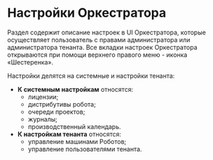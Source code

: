 # Настройки Оркестратора

Раздел содержит описание настроек в UI Оркестратора, которые осуществляет пользователь с правами администратора или администратора тенанта. Все вкладки настроек Оркестратора открываются при помощи верхнего правого меню - иконка «Шестеренка».

Настройки делятся на системные и настройки тенанта:

* **К системным настройкам** относятся: 
  * лицензии; 
  * дистрибутивы робота;
  * очереди проектов; 
  * журналы; 
  * производственный календарь. 
* **К настройкам тенанта** относятся: 
  * управление машинами Роботов; 
  * управление пользователями тенанта.

